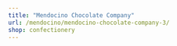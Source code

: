 ```yaml
---
title: "Mendocino Chocolate Company"
url: /mendocino/mendocino-chocolate-company-3/
shop: confectionery
---
```

